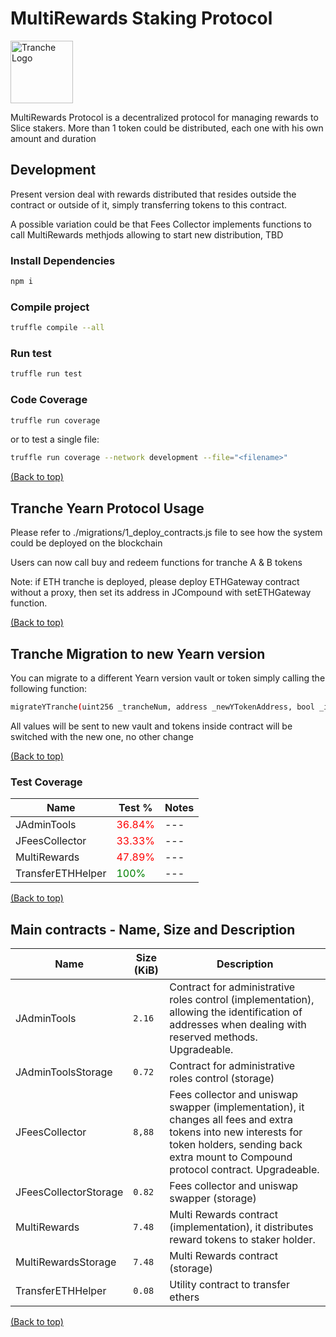 # MultiRewards Staking Protocol

<img src="https://gblobscdn.gitbook.com/spaces%2F-MP969WsfbfQJJFgxp2K%2Favatar-1617981494187.png?alt=media" alt="Tranche Logo" width="100">

MultiRewards Protocol is a decentralized protocol for managing rewards to Slice stakers. More than 1 token could be distributed, each one with his own amount and duration

## Development

Present version deal with rewards distributed that resides outside the contract or outside of it, simply transferring tokens to this contract.

A possible variation could be that Fees Collector implements functions to call MultiRewards methjods allowing to start new distribution, TBD

### Install Dependencies

```bash
npm i
```

### Compile project

```bash
truffle compile --all
```

### Run test

```bash
truffle run test
```

### Code Coverage

```bash
truffle run coverage
```

or to test a single file:

```bash
truffle run coverage --network development --file="<filename>"   
```

[(Back to top)](#MultiRewards-Staking-Protocol)

## Tranche Yearn Protocol Usage

Please refer to ./migrations/1_deploy_contracts.js file to see how the system could be deployed on the blockchain

Users can now call buy and redeem functions for tranche A & B tokens

Note: if ETH tranche is deployed, please deploy ETHGateway contract without a proxy, then set its address in JCompound with setETHGateway function.

[(Back to top)](#MultiRewards-Staking-Protocol)

## Tranche Migration to new Yearn version

You can migrate to a different Yearn version vault or token simply calling the following function:

```bash
migrateYTranche(uint256 _trancheNum, address _newYTokenAddress, bool _isVault)
```

All values will be sent to new vault and tokens inside contract will be switched with the new one, no other change

[(Back to top)](#MultiRewards-Staking-Protocol)

### Test Coverage

<table>
    <thead>
      <tr>
        <th>Name</th>
        <th>Test %</th>
        <th>Notes</th>
      </tr>
    </thead>
    <tbody>
        <tr>
            <td>JAdminTools</td>
            <td><span style="color: red">36.84%</span></td>
            <td>---</td>
        </tr>
        <tr>
            <td>JFeesCollector</td>
            <td><span style="color: red">33.33%</span></td>
            <td>---</td>
        </tr>
        <tr>
            <td>MultiRewards</td>
            <td><span style="color: red">47.89%</span></td>
            <td>---</td>
        </tr>
        <tr>
            <td>TransferETHHelper</td>
            <td><span style="color: green">100%</span></td>
            <td>---</td>
        </tr>
    </tbody>
  </table>

[(Back to top)](#MultiRewards-Staking-Protocol)

## Main contracts - Name, Size and Description

<table>
    <thead>
      <tr>
        <th>Name</th>
        <th>Size (KiB)</th>
        <th>Description</th>
      </tr>
    </thead>
    <tbody>
        <tr>
            <td>JAdminTools</td>
            <td><code>2.16</code></td>
            <td>Contract for administrative roles control (implementation), allowing the identification of addresses when dealing with reserved methods. Upgradeable.</td>
        </tr>
        <tr>
            <td>JAdminToolsStorage</td>
            <td><code>0.72</code></td>
            <td>Contract for administrative roles control (storage)</td>
        </tr>
        <tr>
            <td>JFeesCollector</td>
            <td><code>8,88</code></td>
            <td>Fees collector and uniswap swapper (implementation), it changes all fees and extra tokens into new interests for token holders, sending back extra mount to Compound protocol contract. Upgradeable.</td>
        </tr>
        <tr>
            <td>JFeesCollectorStorage</td>
            <td><code>0.82</code></td>
            <td>Fees collector and uniswap swapper (storage)</td>
        </tr>
        <tr>
            <td>MultiRewards</td>
            <td><code>7.48</code></td>
            <td>Multi Rewards contract (implementation), it distributes reward tokens to staker holder.</td>
        </tr>
        <tr>
            <td>MultiRewardsStorage</td>
            <td><code>7.48</code></td>
            <td>Multi Rewards contract (storage)</td>
        </tr>
        <tr>
            <td>TransferETHHelper</td>
            <td><code>0.08</code></td>
            <td>Utility contract to transfer ethers</td>
        </tr>
    </tbody>
  </table>

  [(Back to top)](#MultiRewards-Staking-Protocol)



